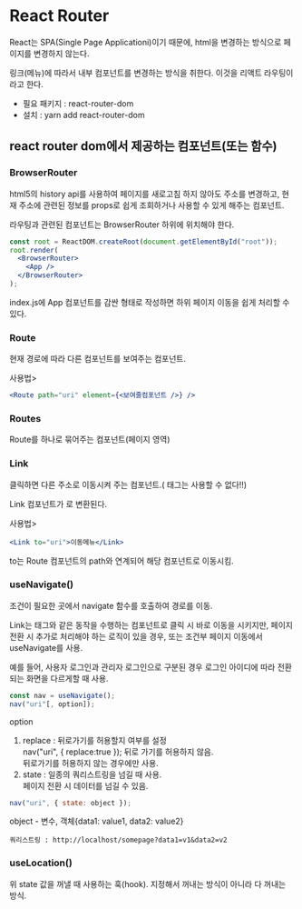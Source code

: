 # React Router
React는 SPA(Single Page Applicationi)이기 때문에, html을 변경하는 방식으로 페이지를 변경하지 않는다.

링크(메뉴)에 따라서 내부 컴포넌트를 변경하는 방식을 취한다. 이것을 리액트 라우팅이라고 한다.

- 필요 패키지 : react-router-dom
- 설치 : yarn add react-router-dom

## react router dom에서 제공하는 컴포넌트(또는 함수)
### BrowserRouter
html5의 history api를 사용하여 페이지를 새로고침 하지 않아도 주소를 변경하고, 현재 주소에 관련된 정보를 props로 쉽게 조회하거나 사용할 수 있게 해주는 컴포넌트.

라우팅과 관련된 컴포넌트는 BrowserRouter 하위에 위치해야 한다.

```jsx
const root = ReactDOM.createRoot(document.getElementById("root"));
root.render(
  <BrowserRouter>
    <App />
  </BrowserRouter>
);
```
index.js에 App 컴포넌트를 감싼 형태로 작성하면 하위 페이지 이동을 쉽게 처리할 수 있다.

### Route
현재 경로에 따라 다른 컴포넌트를 보여주는 컴포넌트.

사용법>
```jsx
<Route path="uri" element={<보여줄컴포넌트 />} />
```

### Routes
Route를 하나로 묶어주는 컴포넌트(페이지 영역)

### Link
클릭하면 다른 주소로 이동시켜 주는 컴포넌트.(<a> 태그는 사용할 수 없다!!)

Link 컴포넌트가 <a>로 변환된다.

사용법>
```jsx
<Link to="uri">이동메뉴</Link>
```

to는 Route 컴포넌트의 path와 연계되어 해당 컴포넌트로 이동시킴.

### useNavigate()
조건이 필요한 곳에서 navigate 함수를 호출하여 경로를 이동.

Link는 <a> 태그와 같은 동작을 수행하는 컴포넌트로 클릭 시 바로 이동을 시키지만, 페이지 전환 시 추가로 처리해야 하는 로직이 있을 경우, 또는 조건부 페이지 이동에서 useNavigate를 사용.

예를 들어, 사용자 로그인과 관리자 로그인으로 구분된 경우 로그인 아이디에 따라 전환되는 화면을 다르게할 때 사용.

```jsx
const nav = useNavigate();
nav("uri"[, option]);
```

option
1. replace : 뒤로가기를 허용할지 여부를 설정<br>
        nav("uri", { replace:true }); 뒤로 가기를 허용하지 않음.<br>
        뒤로가기를 허용하지 않는 경우에만 사용.
2. state : 일종의 쿼리스트링을 넘길 때 사용.<br>
        페이지 전환 시 데이터를 넘길 수 있음.<br>
```jsx        
nav("uri", { state: object });
```

object - 변수, 객체{data1: value1, data2: value2}


```쿼리스트링 : http://localhost/somepage?data1=v1&data2=v2```
        
### useLocation()
위 state 값을 꺼낼 때 사용하는 훅(hook). 지정해서 꺼내는 방식이 아니라 다 꺼내는 방식.
